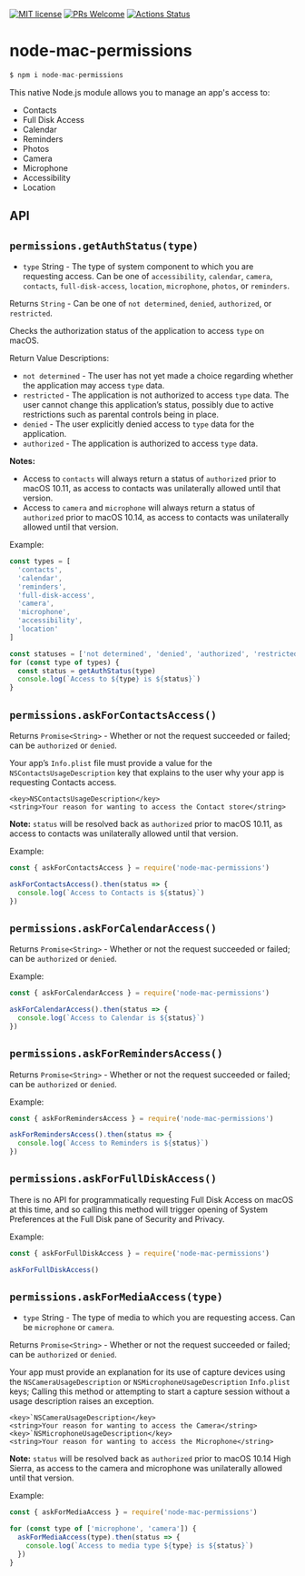 [![MIT license](https://img.shields.io/badge/License-MIT-blue.svg)](https://lbesson.mit-license.org/)
 [![PRs Welcome](https://img.shields.io/badge/PRs-welcome-brightgreen.svg?style=flat-square)](http://makeapullrequest.com) [![Actions Status](https://github.com/codebytere/node-mac-permissions/workflows/Test/badge.svg)](https://github.com/codebytere/node-mac-permissions/actions)

# node-mac-permissions

```js
$ npm i node-mac-permissions
```

This native Node.js module allows you to manage an app's access to:

* Contacts
* Full Disk Access
* Calendar
* Reminders
* Photos
* Camera
* Microphone
* Accessibility
* Location

## API

## `permissions.getAuthStatus(type)`

* `type` String - The type of system component to which you are requesting access. Can be one of `accessibility`, `calendar`, `camera`, `contacts`, `full-disk-access`, `location`, `microphone`, `photos`, or `reminders`.

Returns `String` - Can be one of `not determined`, `denied`, `authorized`, or `restricted`.

Checks the authorization status of the application to access `type` on macOS.

Return Value Descriptions: 
* `not determined` - The user has not yet made a choice regarding whether the application may access `type` data.
* `restricted` - The application is not authorized to access `type` data. The user cannot change this application’s status, possibly due to active restrictions such as parental controls being in place.
* `denied` - The user explicitly denied access to `type` data for the application.
* `authorized` - The application is authorized to access `type` data.

**Notes:**
  * Access to `contacts` will always return a status of `authorized` prior to macOS 10.11, as access to contacts was unilaterally allowed until that version.
  * Access to `camera` and `microphone` will always return a status of `authorized` prior to macOS 10.14, as access to contacts was unilaterally allowed until that version.

Example:
```js
const types = [
  'contacts',
  'calendar',
  'reminders',
  'full-disk-access',
  'camera',
  'microphone',
  'accessibility',
  'location'
]

const statuses = ['not determined', 'denied', 'authorized', 'restricted']
for (const type of types) {
  const status = getAuthStatus(type)
  console.log(`Access to ${type} is ${status}`)
}
```

## `permissions.askForContactsAccess()`

Returns `Promise<String>` - Whether or not the request succeeded or failed; can be `authorized` or `denied`.

Your app’s `Info.plist` file must provide a value for the `NSContactsUsageDescription` key that explains to the user why your app is requesting Contacts access.

```
<key>NSContactsUsageDescription</key>
<string>Your reason for wanting to access the Contact store</string>
```

**Note:** `status` will be resolved back as `authorized` prior to macOS 10.11, as access to contacts was unilaterally allowed until that version.

Example:
```js
const { askForContactsAccess } = require('node-mac-permissions')

askForContactsAccess().then(status => {
  console.log(`Access to Contacts is ${status}`)
})
```

## `permissions.askForCalendarAccess()`

Returns `Promise<String>` - Whether or not the request succeeded or failed; can be `authorized` or `denied`.

Example:
```js
const { askForCalendarAccess } = require('node-mac-permissions')

askForCalendarAccess().then(status => {
  console.log(`Access to Calendar is ${status}`)
})
```

## `permissions.askForRemindersAccess()`

Returns `Promise<String>` - Whether or not the request succeeded or failed; can be `authorized` or `denied`.

Example:
```js
const { askForRemindersAccess } = require('node-mac-permissions')

askForRemindersAccess().then(status => {
  console.log(`Access to Reminders is ${status}`)
})
```

## `permissions.askForFullDiskAccess()`

There is no API for programmatically requesting Full Disk Access on macOS at this time, and so calling this method will trigger opening of System Preferences at the Full Disk pane of Security and Privacy.

Example:
```js
const { askForFullDiskAccess } = require('node-mac-permissions')

askForFullDiskAccess()
```

## `permissions.askForMediaAccess(type)`

* `type` String - The type of media to which you are requesting access. Can be `microphone` or `camera`.

Returns `Promise<String>` - Whether or not the request succeeded or failed; can be `authorized` or `denied`.

Your app must provide an explanation for its use of capture devices using the `NSCameraUsageDescription` or `NSMicrophoneUsageDescription` `Info.plist` keys; Calling this method or attempting to start a capture session without a usage description raises an exception.

```
<key>`NSCameraUsageDescription</key>
<string>Your reason for wanting to access the Camera</string>
<key>`NSMicrophoneUsageDescription</key>
<string>Your reason for wanting to access the Microphone</string>
```

**Note:** `status` will be resolved back as `authorized` prior to macOS 10.14 High Sierra, as access to the camera and microphone was unilaterally allowed until that version.

Example:
```js
const { askForMediaAccess } = require('node-mac-permissions')

for (const type of ['microphone', 'camera']) {
  askForMediaAccess(type).then(status => {
    console.log(`Access to media type ${type} is ${status}`)
  })
}
```
